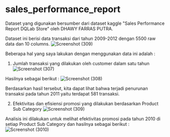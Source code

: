 # sales_performance_report

Dataset yang digunakan bersumber dari dataset kaggle "Sales Performance Report DQLab Store" oleh DHAWY FARRAS PUTRA.

Dataset ini berisi data transaksi dari tahun 2009-2012 dengan 5500 raw data dan 10 columns.
![Screenshot (309)](https://github.com/itatrilestari/sales_performance_report/assets/126906101/e8433505-8263-4ee0-a992-32388ec415c9)


Beberapa hal yang saya lakukan dengan menggunakan data ini adalah : 
1. Jumlah transaksi yang dilakukan oleh customer dalam satu tahun
![Screenshot (307)](https://github.com/itatrilestari/sales_performance_report/assets/126906101/37a6a7f1-cd2d-4d1e-b978-88c76fad842f)

  Hasilnya sebagai berikut : 
![Screenshot (308)](https://github.com/itatrilestari/sales_performance_report/assets/126906101/6c9273cd-5f54-4807-9233-7678eda1af38)

  Berdasarkan hasil tersebut, kita dapat lihat bahwa terjadi penurunan transaksi pada tahun 2011 yaitu terdapat 581 transaksi.

  
2. Efektivitas dan efisiensi promosi yang dilakukan berdasarkan Product Sub Category
![Screenshot (309)](https://github.com/itatrilestari/sales_performance_report/assets/126906101/2705fc4d-caca-4de0-95da-ce758412f3b2)

  Analisis ini dilakukan untuk melihat efektivitas promosi pada tahun 2010 di setiap Product Sub Category dan hasilnya sebagai berikut : 
![Screenshot (3010)](https://github.com/itatrilestari/sales_performance_report/assets/126906101/af758c4c-40b7-4d4a-83b0-b42acdca2f6c)
  


